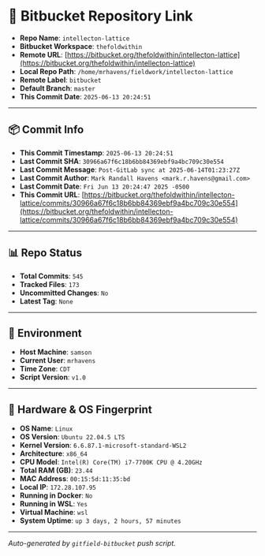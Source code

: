 # 🔗 Bitbucket Repository Link

- **Repo Name**: `intellecton-lattice`
- **Bitbucket Workspace**: `thefoldwithin`
- **Remote URL**: [https://bitbucket.org/thefoldwithin/intellecton-lattice](https://bitbucket.org/thefoldwithin/intellecton-lattice)
- **Local Repo Path**: `/home/mrhavens/fieldwork/intellecton-lattice`
- **Remote Label**: `bitbucket`
- **Default Branch**: `master`
- **This Commit Date**: `2025-06-13 20:24:51`

---

## 📦 Commit Info

- **This Commit Timestamp**: `2025-06-13 20:24:51`
- **Last Commit SHA**: `30966a67f6c18b6bb84369ebf9a4bc709c30e554`
- **Last Commit Message**: `Post-GitLab sync at 2025-06-14T01:23:27Z`
- **Last Commit Author**: `Mark Randall Havens <mark.r.havens@gmail.com>`
- **Last Commit Date**: `Fri Jun 13 20:24:47 2025 -0500`
- **This Commit URL**: [https://bitbucket.org/thefoldwithin/intellecton-lattice/commits/30966a67f6c18b6bb84369ebf9a4bc709c30e554](https://bitbucket.org/thefoldwithin/intellecton-lattice/commits/30966a67f6c18b6bb84369ebf9a4bc709c30e554)

---

## 📊 Repo Status

- **Total Commits**: `545`
- **Tracked Files**: `173`
- **Uncommitted Changes**: `No`
- **Latest Tag**: `None`

---

## 🧭 Environment

- **Host Machine**: `samson`
- **Current User**: `mrhavens`
- **Time Zone**: `CDT`
- **Script Version**: `v1.0`

---

## 🧬 Hardware & OS Fingerprint

- **OS Name**: `Linux`
- **OS Version**: `Ubuntu 22.04.5 LTS`
- **Kernel Version**: `6.6.87.1-microsoft-standard-WSL2`
- **Architecture**: `x86_64`
- **CPU Model**: `Intel(R) Core(TM) i7-7700K CPU @ 4.20GHz`
- **Total RAM (GB)**: `23.44`
- **MAC Address**: `00:15:5d:11:35:bd`
- **Local IP**: `172.28.107.95`
- **Running in Docker**: `No`
- **Running in WSL**: `Yes`
- **Virtual Machine**: `wsl`
- **System Uptime**: `up 3 days, 2 hours, 57 minutes`

---

_Auto-generated by `gitfield-bitbucket` push script._
